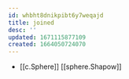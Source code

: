 ```yaml
---
id: whbht8dnikpibt6y7weqajd
title: joined
desc: ''
updated: 1671115877109
created: 1664050724070
---
```

- [[c.Sphere]] [[sphere.Shapow]]
